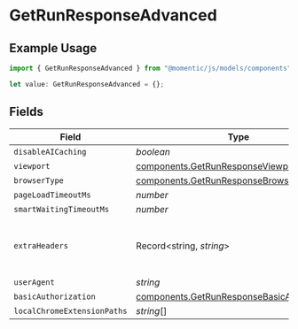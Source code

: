 # GetRunResponseAdvanced

## Example Usage

```typescript
import { GetRunResponseAdvanced } from "@momentic/js/models/components";

let value: GetRunResponseAdvanced = {};
```

## Fields

| Field                                                                                                      | Type                                                                                                       | Required                                                                                                   | Description                                                                                                |
| ---------------------------------------------------------------------------------------------------------- | ---------------------------------------------------------------------------------------------------------- | ---------------------------------------------------------------------------------------------------------- | ---------------------------------------------------------------------------------------------------------- |
| `disableAICaching`                                                                                         | *boolean*                                                                                                  | :heavy_minus_sign:                                                                                         | N/A                                                                                                        |
| `viewport`                                                                                                 | [components.GetRunResponseViewport](../../models/components/getrunresponseviewport.md)                     | :heavy_minus_sign:                                                                                         | N/A                                                                                                        |
| `browserType`                                                                                              | [components.GetRunResponseBrowserType](../../models/components/getrunresponsebrowsertype.md)               | :heavy_minus_sign:                                                                                         | N/A                                                                                                        |
| `pageLoadTimeoutMs`                                                                                        | *number*                                                                                                   | :heavy_minus_sign:                                                                                         | N/A                                                                                                        |
| `smartWaitingTimeoutMs`                                                                                    | *number*                                                                                                   | :heavy_minus_sign:                                                                                         | N/A                                                                                                        |
| `extraHeaders`                                                                                             | Record<string, *string*>                                                                                   | :heavy_minus_sign:                                                                                         | HTTP headers to be sent on every request                                                                   |
| `userAgent`                                                                                                | *string*                                                                                                   | :heavy_minus_sign:                                                                                         | N/A                                                                                                        |
| `basicAuthorization`                                                                                       | [components.GetRunResponseBasicAuthorization](../../models/components/getrunresponsebasicauthorization.md) | :heavy_minus_sign:                                                                                         | N/A                                                                                                        |
| `localChromeExtensionPaths`                                                                                | *string*[]                                                                                                 | :heavy_minus_sign:                                                                                         | N/A                                                                                                        |